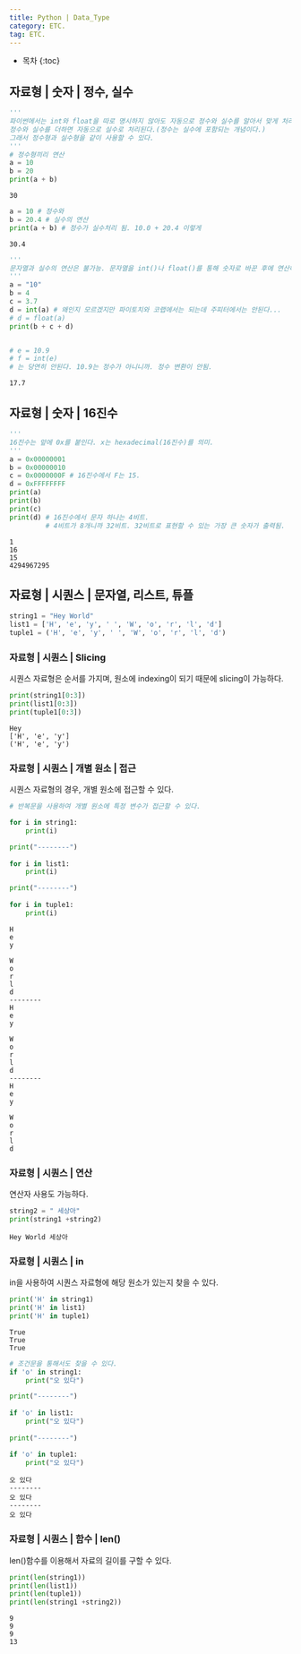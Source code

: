 ```yaml
---
title: Python | Data_Type
category: ETC.
tag: ETC.
---
```











* 목차
{:toc}














## 자료형 | 숫자 | 정수, 실수


```python
'''
파이썬에서는 int와 float을 따로 명시하지 않아도 자동으로 정수와 실수를 알아서 맞게 처리한다.
정수와 실수를 더하면 자동으로 실수로 처리된다.(정수는 실수에 포함되는 개념이다.)
그래서 정수형과 실수형을 같이 사용할 수 있다.
'''
# 정수형끼리 연산
a = 10
b = 20
print(a + b)
```

    30
    


```python
a = 10 # 정수와
b = 20.4 # 실수의 연산
print(a + b) # 정수가 실수처리 됨. 10.0 + 20.4 이렇게
```

    30.4
    


```python
'''
문자열과 실수의 연산은 불가능. 문자열을 int()나 float()를 통해 숫자로 바꾼 후에 연산해야 한다.
'''
a = "10"
b = 4
c = 3.7
d = int(a) # 왜인지 모르겠지만 파이토치와 코랩에서는 되는데 주피터에서는 안된다...
# d = float(a)
print(b + c + d)


# e = 10.9
# f = int(e)
# 는 당연히 안된다. 10.9는 정수가 아니니까. 정수 변환이 안됨.
```

    17.7
    

## 자료형 | 숫자 | 16진수


```python
'''
16진수는 앞에 0x를 붙인다. x는 hexadecimal(16진수)를 의미.
'''
a = 0x00000001
b = 0x00000010
c = 0x0000000F # 16진수에서 F는 15.
d = 0xFFFFFFFF
print(a)
print(b)
print(c)
print(d) # 16진수에서 문자 하나는 4비트. 
         # 4비트가 8개니까 32비트. 32비트로 표현할 수 있는 가장 큰 숫자가 출력됨.
```

    1
    16
    15
    4294967295
    

## 자료형 | 시퀀스 | 문자열, 리스트, 튜플


```python
string1 = "Hey World"
list1 = ['H', 'e', 'y', ' ', 'W', 'o', 'r', 'l', 'd']
tuple1 = ('H', 'e', 'y', ' ', 'W', 'o', 'r', 'l', 'd')
```

### 자료형 | 시퀀스 | Slicing

시퀀스 자료형은 순서를 가지며, 원소에 indexing이 되기 때문에 slicing이 가능하다.


```python
print(string1[0:3])
print(list1[0:3])
print(tuple1[0:3])
```

    Hey
    ['H', 'e', 'y']
    ('H', 'e', 'y')
    

### 자료형 | 시퀀스 | 개별 원소 | 접근

시퀀스 자료형의 경우, 개별 원소에 접근할 수 있다.


```python
# 반복문을 사용하여 개별 원소에 특정 변수가 접근할 수 있다.

for i in string1:
    print(i)

print("--------")
    
for i in list1:
    print(i)

print("--------")
    
for i in tuple1:
    print(i)
```

    H
    e
    y
     
    W
    o
    r
    l
    d
    --------
    H
    e
    y
     
    W
    o
    r
    l
    d
    --------
    H
    e
    y
     
    W
    o
    r
    l
    d
    

### 자료형 | 시퀀스 | 연산

연산자 사용도 가능하다.


```python
string2 = " 세상아"
print(string1 +string2)
```

    Hey World 세상아
    

### 자료형 | 시퀀스 | in

in을 사용하여 시퀀스 자료형에 해당 원소가 있는지 찾을 수 있다.


```python
print('H' in string1)
print('H' in list1)
print('H' in tuple1)
```

    True
    True
    True
    


```python
# 조건문을 통해서도 찾을 수 있다.
if 'o' in string1:
    print("오 있다")

print("--------")
    
if 'o' in list1:
    print("오 있다")
    
print("--------") 

if 'o' in tuple1:
    print("오 있다")
```

    오 있다
    --------
    오 있다
    --------
    오 있다
    

### 자료형 | 시퀀스 | 함수 | len()

len()함수를 이용해서 자료의 길이를 구할 수 있다. 


```python
print(len(string1))
print(len(list1))
print(len(tuple1))
print(len(string1 +string2))
```

    9
    9
    9
    13
    


```python

```
